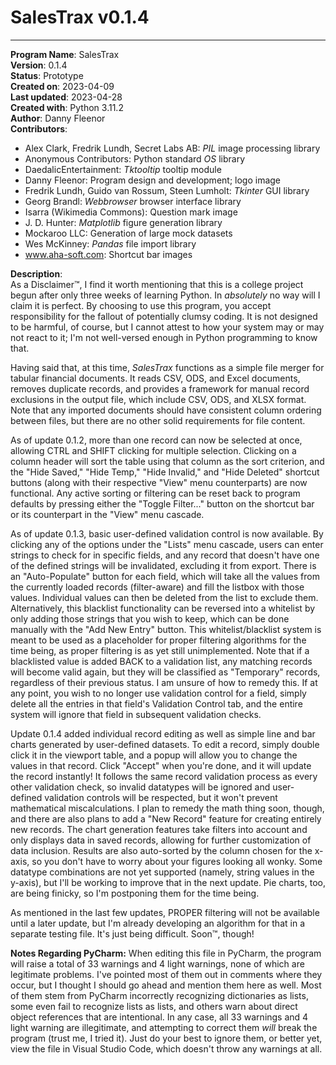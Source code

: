 # SalesTrax v0.1.4

---

**Program Name**: SalesTrax  
**Version**: 0.1.4  
**Status**: Prototype  
**Created on**: 2023-04-09  
**Last updated**: 2023-04-28  
**Created with**: Python 3.11.2  
**Author**: Danny Fleenor  
**Contributors**:
- Alex Clark, Fredrik Lundh, Secret Labs AB: _PIL_ image processing library
- Anonymous Contributors: Python standard _OS_ library
- DaedalicEntertainment: _Tktooltip_ tooltip module
- Danny Fleenor: Program design and development; logo image
- Fredrik Lundh, Guido van Rossum, Steen Lumholt: _Tkinter_ GUI library
- Georg Brandl: _Webbrowser_ browser interface library
- Isarra (Wikimedia Commons): Question mark image
- J. D. Hunter: _Matplotlib_ figure generation library
- Mockaroo LLC: Generation of large mock datasets
- Wes McKinney: _Pandas_ file import library
- www.aha-soft.com: Shortcut bar images

**Description**:  
As a Disclaimer™, I find it worth mentioning that this is a college project begun after only three weeks of learning
Python. In _absolutely_ no way will I claim it is perfect. By choosing to use this program, you accept responsibility
for the fallout of potentially clumsy coding. It is not designed to be harmful, of course, but I cannot attest to
how your system may or may not react to it; I'm not well-versed enough in Python programming to know that.

Having said that, at this time, _SalesTrax_ functions as a simple file merger for tabular financial documents. It
reads CSV, ODS, and Excel documents, removes duplicate records, and provides a framework for manual record
exclusions in the output file, which include CSV, ODS, and XLSX format. Note that any imported documents should have
consistent column ordering between files, but there are no other solid requirements for file content.

As of update 0.1.2, more than one record can now be selected at once, allowing CTRL and SHIFT clicking for multiple
selection. Clicking on a column header will sort the table using that column as the sort criterion, and the "Hide
Saved," "Hide Temp," "Hide Invalid," and "Hide Deleted" shortcut buttons (along with their respective "View" menu
counterparts) are now functional. Any active sorting or filtering can be reset back to program defaults by pressing
either the "Toggle Filter..." button on the shortcut bar or its counterpart in the "View" menu cascade.

As of update 0.1.3, basic user-defined validation control is now available. By clicking any of the options under the
"Lists" menu cascade, users can enter strings to check for in specific fields, and any record that doesn't have one
of the defined strings will be invalidated, excluding it from export. There is an "Auto-Populate" button for each
field, which will take all the values from the currently loaded records (filter-aware) and fill the listbox with
those values. Individual values can then be deleted from the list to exclude them. Alternatively, this blacklist
functionality can be reversed into a whitelist by only adding those strings that you wish to keep, which can be done
manually with the "Add New Entry" button. This whitelist/blacklist system is meant to be used as a placeholder for
proper filtering algorithms for the time being, as proper filtering is as yet still unimplemented. Note that if a
blacklisted value is added BACK to a validation list, any matching records will become valid again, but they will be
classified as "Temporary" records, regardless of their previous status. I am unsure of how to remedy this. If at any
point, you wish to no longer use validation control for a field, simply delete all the entries in that field's
Validation Control tab, and the entire system will ignore that field in subsequent validation checks.

Update 0.1.4 added individual record editing as well as simple line and bar charts generated by user-defined
datasets. To edit a record, simply double click it in the viewport table, and a popup will allow you to change the
values in that record. Click "Accept" when you're done, and it will update the record instantly! It follows the same
record validation process as every other validation check, so invalid datatypes will be ignored and user-defined
validation controls will be respected, but it won't prevent mathematical miscalculations. I plan to remedy the math
thing soon, though, and there are also plans to add a "New Record" feature for creating entirely new records. The
chart generation features take filters into account and only displays data in saved records, allowing for further
customization of data inclusion. Results are also auto-sorted by the column chosen for the x-axis, so you don't have
to worry about your figures looking all wonky. Some datatype combinations are not yet supported (namely, string
values in the y-axis), but I'll be working to improve that in the next update. Pie charts, too, are being finicky,
so I'm postponing them for the time being.

As mentioned in the last few updates, PROPER filtering will not be available until a later update, but I'm already
developing an algorithm for that in a separate testing file. It's just being difficult. Soon™, though!

**Notes Regarding PyCharm:**
When editing this file in PyCharm, the program will raise a total of 33 warnings and 4 light warnings,
none of which are legitimate problems. I've pointed most of them out in comments where they occur, but I thought I
should go ahead and mention them here as well. Most of them stem from PyCharm incorrectly recognizing dictionaries
as lists, some even fail to recognize lists as lists, and others warn about direct object references that are
intentional. In any case, all 33 warnings and 4 light warning are illegitimate, and attempting to correct them _will_
break the program (trust me, I tried it). Just do your best to ignore them, or better yet, view the file in Visual
Studio Code, which doesn't throw any warnings at all.
